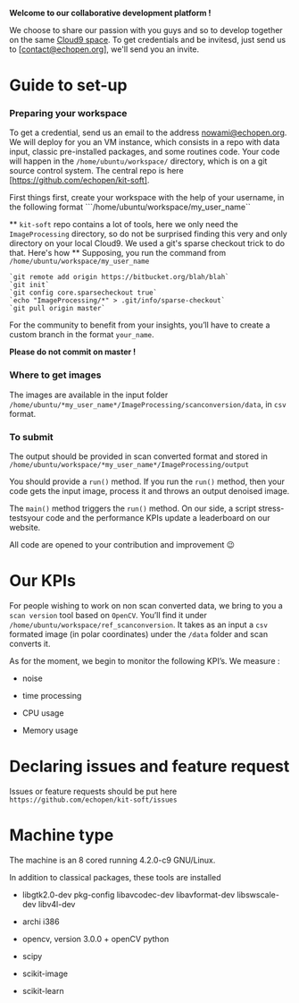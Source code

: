 **Welcome to our collaborative development platform !**

We choose to share our passion with you guys and so to develop together on the same [Cloud9 space](https://ide.c9.io/newben/echotest). To get credentials and be invitesd, just send us to [contact@echopen.org], we'll send you an invite. 

# Guide to set-up

### Preparing your workspace
To get a credential, send us an email to the address nowami@echopen.org. We will deploy for you an VM instance, which consists in a repo with data input, classic pre-installed packages,  and some routines code. Your code will happen in the `/home/ubuntu/workspace/` directory, which is on a git source control system. The central repo is here [https://github.com/echopen/kit-soft]. 

First things first, create your workspace with the help of your username, in the following format ```/home/ubuntu/workspace/my_user_name``

** `kit-soft` repo contains a lot of tools, here we only need the `ImageProcessing` directory, so do not be surprised finding this very and only directory on your local Cloud9. We used a git's sparse checkout trick to do that. Here's how **
	Supposing, you run the command from `/home/ubuntu/workspace/my_user_name`

	`git remote add origin https://bitbucket.org/blah/blah`
	`git init`
	`git config core.sparsecheckout true`
	`echo "ImageProcessing/*" > .git/info/sparse-checkout`
	`git pull origin master`

For the community to benefit from your insights, you’ll have to create a custom branch in the format `your_name`.

**Please do not commit on master !**

### Where to get images

The images are available in the input folder `/home/ubuntu/*my_user_name*/ImageProcessing/scanconversion/data`, in `csv` format.

### To submit

The output should be provided in scan converted format and stored in  `/home/ubuntu/workspace/*my_user_name*/ImageProcessing/output`

You should provide a `run()` method. If you run the `run()` method, then your code gets the input image, process it and throws an output denoised image. 

The `main()` method triggers the `run()` method. On our side, a script stress-testsyour code and the performance KPIs update a leaderboard on our website.

All code are opened to your contribution and improvement 😉

# Our KPIs

For people wishing to work on non scan converted data, we bring to you a `scan version` tool based on `OpenCV`. You’ll find it under ` /home/ubuntu/workspace/ref_scanconversion`. It takes as an input a `csv` formated image (in polar coordinates) under the `/data` folder and scan converts it.

As for the moment, we begin to monitor the following KPI’s. We measure :

- noise

- time processing

- CPU usage

- Memory usage

# Declaring issues and feature request
Issues or feature requests should be put here `https://github.com/echopen/kit-soft/issues`

# Machine type 

The machine is an 8 cored running 4.2.0-c9 GNU/Linux.

In addition to classical packages, these tools are installed

- libgtk2.0-dev pkg-config libavcodec-dev libavformat-dev libswscale-dev libv4l-dev

- archi i386

- opencv, version 3.0.0 + openCV python

- scipy

- scikit-image

- scikit-learn

